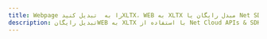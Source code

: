 ---title: Webpage را به  تبدیل کنیدXLTX، WEB به XLTX مبدل رایگان یا Net SDKdescription: تبدیل رایگانWEB به XLTX با استفاده از Net Cloud APIs & SDK همچنین اسناد PDF را در Cloud ایجاد، ویرایش و رندر کنید.---